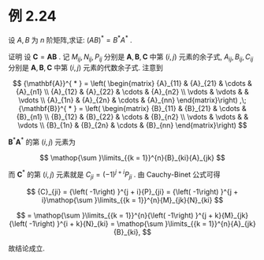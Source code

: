 # 例 2.24
设 $A, B$ 为 $n$ 阶矩阵,求证: ${\left( AB\right) }^{ * } = {B}^{ * }{A}^{ * }$ .

证明 设 $\mathbf{C} = \mathbf{A}\mathbf{B}$ . 记 ${M}_{ij},{N}_{ij},{P}_{ij}$ 分别是 $\mathbf{A},\mathbf{B},\mathbf{C}$ 中第 $\left( {i, j}\right)$ 元素的余子式, ${A}_{ij},{B}_{ij},{C}_{ij}$ 分别是 $\mathbf{A},\mathbf{B},\mathbf{C}$ 中第 $\left( {i, j}\right)$ 元素的代数余子式. 注意到

$$
{\mathbf{A}}^{ * } = \left( \begin{matrix} {A}_{11} & {A}_{21} & \cdots & {A}_{n1} \\ {A}_{12} & {A}_{22} & \cdots & {A}_{n2} \\ \vdots & \vdots & & \vdots \\ {A}_{1n} & {A}_{2n} & \cdots & {A}_{nn} \end{matrix}\right) ,\;{\mathbf{B}}^{ * } = \left( \begin{matrix} {B}_{11} & {B}_{21} & \cdots & {B}_{n1} \\ {B}_{12} & {B}_{22} & \cdots & {B}_{n2} \\ \vdots & \vdots & & \vdots \\ {B}_{1n} & {B}_{2n} & \cdots & {B}_{nn} \end{matrix}\right)
$$

${\mathbf{B}}^{ * }{\mathbf{A}}^{ * }$ 的第 $\left( {i, j}\right)$ 元素为

$$
\mathop{\sum }\limits_{{k = 1}}^{n}{B}_{ki}{A}_{jk}
$$

而 ${\mathbf{C}}^{ * }$ 的第 $\left( {i, j}\right)$ 元素就是 ${C}_{ji} = {\left( -1\right) }^{j + i}{P}_{ji}$ . 由 Cauchy-Binet 公式可得

$$
{C}_{ji} = {\left( -1\right) }^{j + i}{P}_{ji} = {\left( -1\right) }^{j + i}\mathop{\sum }\limits_{{k = 1}}^{n}{M}_{jk}{N}_{ki}
$$

$$
= \mathop{\sum }\limits_{{k = 1}}^{n}{\left( -1\right) }^{j + k}{M}_{jk}{\left( -1\right) }^{i + k}{N}_{ki} = \mathop{\sum }\limits_{{k = 1}}^{n}{A}_{jk}{B}_{ki},
$$

故结论成立.